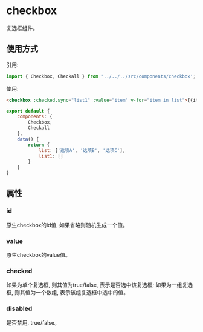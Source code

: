 # checkbox

复选框组件。

## 使用方式

引用:

```javascript
import { Checkbox, Checkall } from '../../../src/components/checkbox';
```

使用:

```html
<checkbox :checked.sync="list1" :value="item" v-for="item in list">{{item}}</checkbox>
```

```javascript
export default {
    components: {
        Checkbox,
        Checkall
    },
    data() {
        return {
            list: ['选项A', '选项B', '选项C'],
            list1: []
        }
    }
}
```

## 属性

### id

原生checkbox的id值, 如果省略则随机生成一个值。

### value

原生checkbox的value值。

### checked

如果为单个复选框, 则其值为true/false, 表示是否选中该复选框; 如果为一组复选框, 则其值为一个数组, 表示该组复选框中选中的值。

### disabled

是否禁用, true/false。

